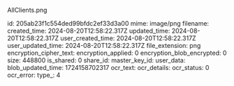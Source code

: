 AllClients.png

id: 205ab23f1c554ded99bfdc2ef33d3a00
mime: image/png
filename: 
created_time: 2024-08-20T12:58:22.317Z
updated_time: 2024-08-20T12:58:22.317Z
user_created_time: 2024-08-20T12:58:22.317Z
user_updated_time: 2024-08-20T12:58:22.317Z
file_extension: png
encryption_cipher_text: 
encryption_applied: 0
encryption_blob_encrypted: 0
size: 448800
is_shared: 0
share_id: 
master_key_id: 
user_data: 
blob_updated_time: 1724158702317
ocr_text: 
ocr_details: 
ocr_status: 0
ocr_error: 
type_: 4
